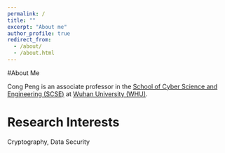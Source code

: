```yaml
---
permalink: /
title: ""
excerpt: "About me"
author_profile: true
redirect_from: 
  - /about/
  - /about.html
---
```


#About Me

Cong Peng is an associate professor in the [School of Cyber Science and Engineering (SCSE)](https://cse.whu.edu.cn/) at [Wuhan University (WHU)](https://www.whu.edu.cn/).

# Research Interests

Cryptography, Data Security
